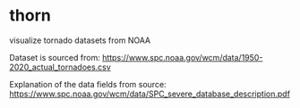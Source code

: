 # thorn
visualize tornado datasets from NOAA

Dataset is sourced from:
https://www.spc.noaa.gov/wcm/data/1950-2020_actual_tornadoes.csv

Explanation of the data fields from source:
https://www.spc.noaa.gov/wcm/data/SPC_severe_database_description.pdf